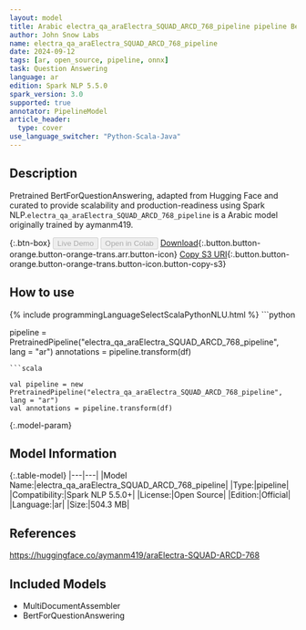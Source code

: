 ```yaml
---
layout: model
title: Arabic electra_qa_araElectra_SQUAD_ARCD_768_pipeline pipeline BertForQuestionAnswering from aymanm419
author: John Snow Labs
name: electra_qa_araElectra_SQUAD_ARCD_768_pipeline
date: 2024-09-12
tags: [ar, open_source, pipeline, onnx]
task: Question Answering
language: ar
edition: Spark NLP 5.5.0
spark_version: 3.0
supported: true
annotator: PipelineModel
article_header:
  type: cover
use_language_switcher: "Python-Scala-Java"
---
```


## Description

Pretrained BertForQuestionAnswering, adapted from Hugging Face and curated to provide scalability and production-readiness using Spark NLP.`electra_qa_araElectra_SQUAD_ARCD_768_pipeline` is a Arabic model originally trained by aymanm419.

{:.btn-box}
<button class="button button-orange" disabled>Live Demo</button>
<button class="button button-orange" disabled>Open in Colab</button>
[Download](https://s3.amazonaws.com/auxdata.johnsnowlabs.com/public/models/electra_qa_araElectra_SQUAD_ARCD_768_pipeline_ar_5.5.0_3.0_1726122025549.zip){:.button.button-orange.button-orange-trans.arr.button-icon}
[Copy S3 URI](s3://auxdata.johnsnowlabs.com/public/models/electra_qa_araElectra_SQUAD_ARCD_768_pipeline_ar_5.5.0_3.0_1726122025549.zip){:.button.button-orange.button-orange-trans.button-icon.button-copy-s3}

## How to use



<div class="tabs-box" markdown="1">
{% include programmingLanguageSelectScalaPythonNLU.html %}
```python

pipeline = PretrainedPipeline("electra_qa_araElectra_SQUAD_ARCD_768_pipeline", lang = "ar")
annotations =  pipeline.transform(df)   

```
```scala

val pipeline = new PretrainedPipeline("electra_qa_araElectra_SQUAD_ARCD_768_pipeline", lang = "ar")
val annotations = pipeline.transform(df)

```
</div>

{:.model-param}
## Model Information

{:.table-model}
|---|---|
|Model Name:|electra_qa_araElectra_SQUAD_ARCD_768_pipeline|
|Type:|pipeline|
|Compatibility:|Spark NLP 5.5.0+|
|License:|Open Source|
|Edition:|Official|
|Language:|ar|
|Size:|504.3 MB|

## References

https://huggingface.co/aymanm419/araElectra-SQUAD-ARCD-768

## Included Models

- MultiDocumentAssembler
- BertForQuestionAnswering
